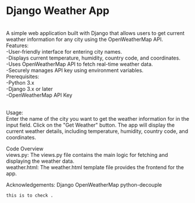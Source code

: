 
<h1>Django Weather App</h1>
<br>
A simple web application built with Django that allows users to get current weather information for any city using the OpenWeatherMap API.
<br>
Features:
<br>
-User-friendly interface for entering city names.
<br>
-Displays current temperature, humidity, country code, and coordinates.
<br>
-Uses OpenWeatherMap API to fetch real-time weather data.
<br>
-Securely manages API key using environment variables.
<br>
Prerequisites:
<br>
-Python 3.x
<br>
-Django 3.x or later
<br>
-OpenWeatherMap API Key
<br>


<br>

Usage:
<br>
Enter the name of the city you want to get the weather information for in the input field.
Click on the "Get Weather" button.
The app will display the current weather details, including temperature, humidity, country code, and coordinates.
<br>

Code Overview
<br>
views.py:
The views.py file contains the main logic for fetching and displaying the weather data.
<br>
weather.html:
The weather.html template file provides the frontend for the app.
<br>

Acknowledgements:
Django
OpenWeatherMap
python-decouple
```bash
this is to check .

